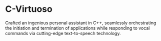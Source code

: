 # C-Virtuoso
Crafted an ingenious personal assistant in C++, seamlessly orchestrating the initiation and termination of applications while responding to vocal commands via cutting-edge text-to-speech technology.
